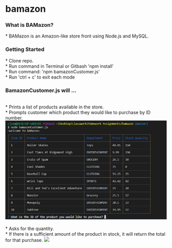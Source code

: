 # bamazon

<h3>What is BAMazon?</h3>
* BAMazon is an Amazon-like store front using Node.js and MySQL.

<h3>Getting Started</h3>
* Clone repo.
<br>
* Run command in Terminal or Gitbash 'npm install'
<br>
* Run command: 'npm bamazonCustomer.js'
<br>
* Run 'ctrl + c' to exit each mode

<h3>BamazonCustomer.js will ...</h3>
<br>
* Prints a list of products available in the store.
<br>
* Prompts customer which product they would like to purchase by ID number.
<br>
<img src = "images/bamazonCustomerview1.PNG">
<br>
<br>
* Asks for the quantity.
<br>
* If there is a sufficient amount of the product in stock, it will return the total for that purchase.
<img src = "images/bamasonCustomerview2.PNG>
<br>
<br>
* However, if there is not enough of the product in stock, it will tell the user that there is an Insufficent Quantity. 
<br>
* It will then ask the user if they would like to purchase another item.
* if 'Y' (yes) is chosen then it will repeat the prompts
<br>
* If "n" (no) is chosen then it will give the user a 'See You Soon!" response.
<br>
<img src ="images/bamazonCutomerview3.PNG>
<br>
<br>
* If the purchase goes through, it updates the stock quantity to reflect the purchase.
<br>
* It will also update the product sales in the department table.

<h3>Technology</h3>
* Node.js
<br>
* Inquire NPM Package (https://www.npmjs.com/package/inquirer)
<br>
* MYSQL NPM Package (https://www.npmjs.com/package/mysql)

<br>Prerequisites<br>
* Node.js 
<br>
* Create a MYSQL database called 'Bamazon', reference schema.sql

<h3>Built With<h3>
* MySQLWorkbench
<br>
* Terminal/Gitbash

<h3>Authors<h3>
<br>
* CJ Summers